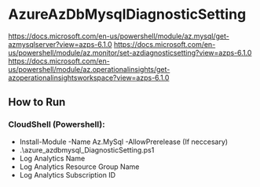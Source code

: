 # AzureAzDbMysqlDiagnosticSetting

https://docs.microsoft.com/en-us/powershell/module/az.mysql/get-azmysqlserver?view=azps-6.1.0
https://docs.microsoft.com/en-us/powershell/module/az.monitor/set-azdiagnosticsetting?view=azps-6.1.0
https://docs.microsoft.com/en-us/powershell/module/az.operationalinsights/get-azoperationalinsightsworkspace?view=azps-6.1.0

## How to Run

### CloudShell (Powershell):
* Install-Module -Name Az.MySql -AllowPrerelease (If neccesary)
* .\azure_azdbmysql_DiagnosticSetting.ps1
* Log Analytics Name
* Log Analytics Resource Group Name
* Log Analytics Subscription ID

